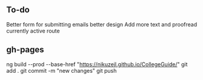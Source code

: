 To-do
-----
Better form for submitting emails
better design 
Add more text and proofread
currently active route

gh-pages
---------
ng build --prod --base-href "https://nikuzejl.github.io/CollegeGuide/"
git add .
git commit -m "new changes"
git push
